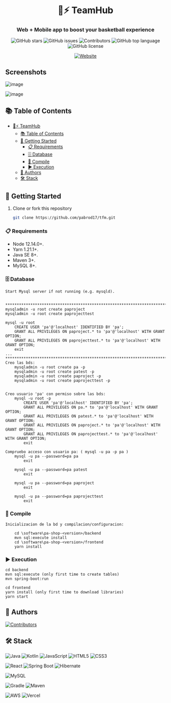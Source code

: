 <div align="center">

# 🏀⚡ TeamHub  
### Web + Mobile app to boost your basketball experience

![GitHub stars](https://img.shields.io/github/stars/pabrod17/tfm?style=social)
![GitHub issues](https://img.shields.io/github/issues/pabrod17/tfm)
![Contributors](https://img.shields.io/github/contributors/pabrod17/tfm)
![GitHub top language](https://img.shields.io/github/languages/top/pabrod17/tfm)
![GitHub license](https://img.shields.io/github/license/pabrod17/tfm)


<p align="center">
  <a href="https://teamhubbasket.com">
    <img src="https://img.shields.io/badge/ Visit%20TeamHub-5122be?style=for-the-badge&logo=google-chrome&logoColor=white" alt="Website"/>
  </a>
</p>



<!-- 
[![🌐 Live Demo](https://img.shields.io/badge/🌐_Live_Demo-4285F4?style=for-the-badge)](https://tu-web.com)
[![📱 Mobile App](https://img.shields.io/badge/📱_Mobile_App-FF6B35?style=for-the-badge)](https://tu-app.com)
-->




</div>

## Screenshots

![image](https://github.com/user-attachments/assets/ab8f72ad-abd7-4ed1-9c53-f870e5ecb4d9)

![image](https://github.com/user-attachments/assets/fb37df98-0af7-4c9f-b710-bfed2309064b)

## 📚 Table of Contents

- [🏀⚡ TeamHub](#-TeamHub)
  - [📚 Table of Contents](#-table-of-contents)
  - [🚀 Getting Started](#-getting-started)
    - [📋 Requirements](#-requirements)
    - [🗄️ Database](#-database)
    - [🔨 Compile](#-compile)
    - [▶️ Execution](#-execution)
  - [👥 Authors](#-authors)
  - [🛠️ Stack](#️-stack)

## 🚀 Getting Started


1. Clone or fork this repository

   ```sh
   git clone https://github.com/pabrod17/tfm.git
   ```



### 📋 Requirements

- Node 12.14.0+.
- Yarn 1.21.1+.
- Java SE 8+.
- Maven 3+.
- MySQL 8+.

### 🗄️ Database

```
Start Mysql server if not running (e.g. mysqld).


****************************************************************************************
mysqladmin -u root create paproject
mysqladmin -u root create paprojecttest

mysql -u root
    CREATE USER 'pa'@'localhost' IDENTIFIED BY 'pa';
    GRANT ALL PRIVILEGES ON paproject.* to 'pa'@'localhost' WITH GRANT OPTION;
    GRANT ALL PRIVILEGES ON paprojecttest.* to 'pa'@'localhost' WITH GRANT OPTION;
    exit
...
****************************************************************************************
Creo las bds:
    mysqladmin -u root create pa -p
    mysqladmin -u root create patest -p
    mysqladmin -u root create paproject -p
    mysqladmin -u root create paprojecttest -p


Creo usuario 'pa' con permiso sobre las bds:
    mysql -u root -p
        CREATE USER 'pa'@'localhost' IDENTIFIED BY 'pa';
        GRANT ALL PRIVILEGES ON pa.* to 'pa'@'localhost' WITH GRANT OPTION;
        GRANT ALL PRIVILEGES ON patest.* to 'pa'@'localhost' WITH GRANT OPTION;
        GRANT ALL PRIVILEGES ON paproject.* to 'pa'@'localhost' WITH GRANT OPTION;
        GRANT ALL PRIVILEGES ON paprojecttest.* to 'pa'@'localhost' WITH GRANT OPTION;
        exit

Compruebo acceso con usuario pa: ( mysql -u pa -p pa )
    mysql -u pa --password=pa pa
        exit

    mysql -u pa --password=pa patest
        exit

    mysql -u pa --password=pa paproject
        exit

    mysql -u pa --password=pa paprojecttest
        exit

```

### 🔨 Compile
```
Inicializacion de la bd y compilacion/configuracion:

    cd \software\pa-shop-<version>/backend
    mvn sql:execute install
    cd \software\pa-shop-<version>/frontend
    yarn install

```

### ▶️ Execution

```
cd backend
mvn sql:execute (only first time to create tables)
mvn spring-boot:run

cd frontend
yarn install (only first time to download libraries)
yarn start
```

## 👥 Authors


[![Contributors](https://contrib.rocks/image?repo=pabrod17/tfm&)](https://github.com/pabrod17/tfm/graphs/contributors)


## 🛠️ Stack

![Java](https://img.shields.io/badge/Java-ED8B00?logo=openjdk&logoColor=white)
![Kotlin](https://img.shields.io/badge/Kotlin-0095D5?logo=kotlin&logoColor=white)
![JavaScript](https://img.shields.io/badge/JavaScript-F7DF1E?logo=javascript&logoColor=black)
![HTML5](https://img.shields.io/badge/HTML5-E34F26?logo=html5&logoColor=white)
![CSS3](https://img.shields.io/badge/CSS3-1572B6?logo=css3&logoColor=white)

![React](https://img.shields.io/badge/React-20232A?logo=react&logoColor=61DAFB)
![Spring Boot](https://img.shields.io/badge/Spring%20Boot-6DB33F?logo=springboot&logoColor=white)
![Hibernate](https://img.shields.io/badge/Hibernate-59666C?logo=hibernate&logoColor=white)

![MySQL](https://img.shields.io/badge/MySQL-4479A1?logo=mysql&logoColor=white)

![Gradle](https://img.shields.io/badge/Gradle-02303A?logo=gradle&logoColor=white)
![Maven](https://img.shields.io/badge/Maven-C71A36?logo=apachemaven&logoColor=white)

![AWS](https://img.shields.io/badge/AWS-232F3E?logo=amazonaws&logoColor=white)
![Vercel](https://img.shields.io/badge/Vercel-000000?logo=vercel&logoColor=white)

